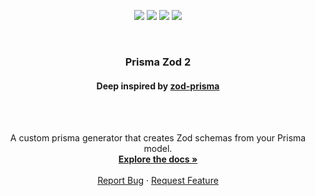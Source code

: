 <!-- TOOLS -->
<p align="center">
  <img src="https://img.shields.io/badge/-TypeScript-007ACC?style=for-the-badge&logo=TypeScript&logoColor=fff" />
  <img src="https://img.shields.io/badge/NODEJS-grey?style=for-the-badge&logo=javascript" />
  <img src="https://img.shields.io/badge/-PNPM-F7B93E?style=for-the-badge&logo=PNPM&logoColor=000" />
  <img src="https://img.shields.io/badge/-BiomeJS-1F6FEB?style=for-the-badge&logo=biome&logoColor=fff" />
</p>

<!-- PROJECT LOGO -->
<br />
<p align="center">
  <h3 align="center">Prisma Zod 2</h3>
  <h4 align="center">Deep inspired by <a href="https://github.com/CarterGrimmeisen/zod-prisma">zod-prisma</a></h4>
  <br />
  <br />
  <p align="center">
    A custom prisma generator that creates Zod schemas from your Prisma model.
    <br />
    <a href="https://github.com/adaosantos/prisma-zod2"><strong>Explore the docs »</strong></a>
    <br />
    <br />
    <a href="https://github.com/adaosantos/prisma-zod2/issues">Report Bug</a>
    ·
    <a href="https://github.com/adaosantos/prisma-zod2/issues">Request Feature</a>
  </p>
</p>
